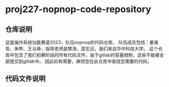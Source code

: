 # proj227-nopnop-code-repository
## 仓库说明
  这是操作系统功能赛道2023，队伍nopnop的代码仓库。
  队伍成员包括：姜昊哲、朱晔、王与峥，指导老师是樊浩、邵志远，我们来自华中科技大学。
  这个仓库中包含了我们初赛阶段的所有代码文件，由于gitlab的容量限制，这些不能被全部提交到gitlab中。
  因此如有需要，麻烦您在此仓库中查找您需要的代码。
## 代码文件说明
  
